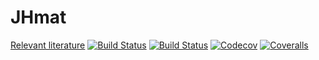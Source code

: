 # JHmat


[Relevant literature](http://www.hmatrix.org/literature.html)
[![Build Status](https://travis-ci.com/pierzy/JHmat.jl.svg?branch=master)](https://travis-ci.com/pierzy/JHmat.jl)
[![Build Status](https://ci.appveyor.com/api/projects/status/github/pierzy/JHmat.jl?svg=true)](https://ci.appveyor.com/project/pierzy/JHmat-jl)
[![Codecov](https://codecov.io/gh/pierzy/JHmat.jl/branch/master/graph/badge.svg)](https://codecov.io/gh/pierzy/JHmat.jl)
[![Coveralls](https://coveralls.io/repos/github/pierzy/JHmat.jl/badge.svg?branch=master)](https://coveralls.io/github/pierzy/JHmat.jl?branch=master)
